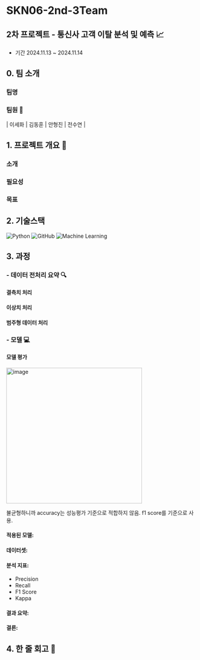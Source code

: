 # SKN06-2nd-3Team

## 2차 프로젝트 - 통신사 고객 이탈 분석 및 예측 📈
  - 기간 2024.11.13 ~ 2024.11.14


## 0. 팀 소개 

  ### 팀명 
    
  ### 팀원 👥
  | 이세화          | 김동훈        | 안형진       | 전수연         |
 


## 1. 프로젝트 개요 📌


### 소개


### 필요성


### 목표



## 2. 기술스택 
![Python](https://img.shields.io/badge/Python-3776AB?style=flat&logo=python&logoColor=ffffff) ![GitHub](https://img.shields.io/badge/GitHub-181717?style=flat&logo=github&logoColor=ffffff) ![Machine Learning](https://img.shields.io/badge/Machine%20Learning-FF6F20?style=flat&logo=google&logoColor=ffffff)



## 3. 과정 


    

 




### - 데이터 전처리 요약 🔍

####  결측치 처리

####  이상치 처리

#### 범주형 데이터 처리
  




### - 모델 💻

#### 모델 평가
<img width="359" alt="image" src="https://github.com/user-attachments/assets/25b18330-8a2b-4512-aa18-db716a160e9e">

뷸균형하니까 accuracy는 성능평가 기준으로 적합하지 않음. f1 score를 기준으로 사용.

#### 적용된 모델:

#### 데이터셋:

#### 분석 지표:
- Precision
- Recall
- F1 Score
- Kappa

#### 결과 요약:

#### 결론:



##  4. 한 줄 회고 📝

  
